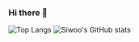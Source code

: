 ### Hi there 👋

![Top Langs](https://github-readme-stats.vercel.app/api/top-langs/?username=lim-siwoo&layout=compact&theme=dark)
![Siwoo's GitHub stats](https://github-readme-stats.vercel.app/api?username=lim-siwoo&theme=dark)

<!--
**lim-siwoo/lim-siwoo** is a ✨ _special_ ✨ repository because its `README.md` (this file) appears on your GitHub profile.

Here are some ideas to get you started:

- 🔭 I’m currently working on ...
- 🌱 I’m currently learning ...
- 👯 I’m looking to collaborate on ...
- 🤔 I’m looking for help with ...
- 💬 Ask me about ...
- 📫 How to reach me: ...
- 😄 Pronouns: ...
- ⚡ Fun fact: ...
-->
